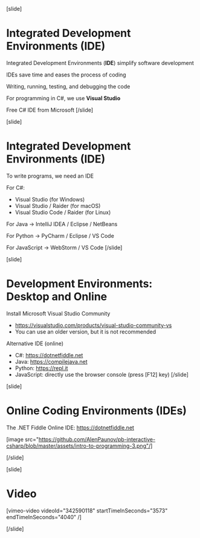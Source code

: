 [slide]
# Integrated Development Environments (IDE)
Integrated Development Environments (**IDE**) simplify software development

IDEs save time and eases the process of coding

Writing, running, testing, and debugging the code

For programming in C#, we use **Visual Studio**

Free C# IDE from Microsoft
[/slide]

[slide]
# Integrated Development Environments (IDE)
To write programs, we need an IDE

For C#:

* Visual Studio (for Windows)
* Visual Studio / Raider (for macOS)
* Visual Studio Code / Raider (for Linux)

For Java -> IntelliJ IDEA / Eclipse / NetBeans

For Python -> PyCharm / Eclipse / VS Code

For JavaScript -> WebStorm / VS Code
[/slide]

[slide]
# Development Environments: Desktop and Online
Install Microsoft Visual Studio Community

* https://visualstudio.com/products/visual-studio-community-vs
* You can use an older version, but it is not recommended

Alternative IDE (online)

* C#: https://dotnetfiddle.net
* Java: https://compilejava.net 
* Python: https://repl.it
* JavaScript: directly use the browser console (press \[F12\] key)
[/slide]

[slide]
# Online Coding Environments (IDEs)
The .NET Fiddle Online IDE: https://dotnetfiddle.net

[image src="https://github.com/AlenPaunov/pb-interactive-csharp/blob/master/assets/intro-to-programming-3.png"/]

[/slide]

[slide]
# Video

[vimeo-video videoId="342590118" startTimeInSeconds="3573" endTimeInSeconds="4040" /]

[/slide]